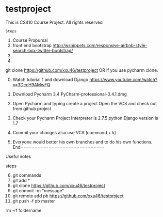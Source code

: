 # testproject
This is CS410 Course Project.
All rights reserved

    Steps 
1.  Course Propursal
2.  front end bootstrap http://wsnippets.com/responsive-airbnb-style-search-box-twitter-bootstrap/
3. 
4. 


git clone https://github.com/xxu46/testproject OR if you use pycharm clone. 

0. Watch tutorial 1 and download Django 
https://www.youtube.com/watch?v=3DccH9AMwFQ

1. Download Pycharm 3.4
PyCharm-professional-3.4.1.dmg

2. Open Pycharm and typing create a project
Open the VCS and check out from github project

3. Check your Pycharm Project Interpreter is 2.7.5 python
    Django version is 1.7

4. Commit your changes also use VCS   (command + k)


5. Everyone would better his own branches and to do his own functions. 
End==============================

Useful notes

steps

6. git commands
7. git add *
8. git clone https://github.com/xxu46/testproject
9. git commit -m "message"
10. git remote add pb https://github.com/xxu46/testproject
11. git push -f pb master

rm -rf foldername
